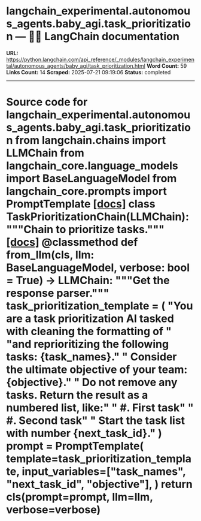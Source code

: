 # langchain_experimental.autonomous_agents.baby_agi.task_prioritization — 🦜🔗 LangChain  documentation

**URL:** https://python.langchain.com/api_reference/_modules/langchain_experimental/autonomous_agents/baby_agi/task_prioritization.html
**Word Count:** 59
**Links Count:** 14
**Scraped:** 2025-07-21 09:19:06
**Status:** completed

---

# Source code for langchain\_experimental.autonomous\_agents.baby\_agi.task\_prioritization               from langchain.chains import LLMChain     from langchain_core.language_models import BaseLanguageModel     from langchain_core.prompts import PromptTemplate                              [[docs]](https://python.langchain.com/api_reference/experimental/autonomous_agents/langchain_experimental.autonomous_agents.baby_agi.task_prioritization.TaskPrioritizationChain.html#langchain_experimental.autonomous_agents.baby_agi.task_prioritization.TaskPrioritizationChain)     class TaskPrioritizationChain(LLMChain):         """Chain to prioritize tasks."""                         [[docs]](https://python.langchain.com/api_reference/experimental/autonomous_agents/langchain_experimental.autonomous_agents.baby_agi.task_prioritization.TaskPrioritizationChain.html#langchain_experimental.autonomous_agents.baby_agi.task_prioritization.TaskPrioritizationChain.from_llm)         @classmethod         def from_llm(cls, llm: BaseLanguageModel, verbose: bool = True) -> LLMChain:             """Get the response parser."""             task_prioritization_template = (                 "You are a task prioritization AI tasked with cleaning the formatting of "                 "and reprioritizing the following tasks: {task_names}."                 " Consider the ultimate objective of your team: {objective}."                 " Do not remove any tasks. Return the result as a numbered list, like:"                 " #. First task"                 " #. Second task"                 " Start the task list with number {next_task_id}."             )             prompt = PromptTemplate(                 template=task_prioritization_template,                 input_variables=["task_names", "next_task_id", "objective"],             )             return cls(prompt=prompt, llm=llm, verbose=verbose)